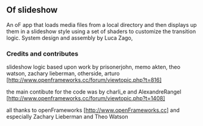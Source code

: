 ## Of slideshow

An oF app that loads media files from a local directory and then displays up them in a slideshow style using
a set of shaders to customize the transition logic.
System design and assembly by Luca Zago, 

### Credits and contributes

slideshow logic based upon work by prisonerjohn, memo akten, theo watson, zachary lieberman, otherside, arturo
[http://www.openframeworks.cc/forum/viewtopic.php?t=816]

the main contibute for the code was by charli_e and AlexandreRangel
[http://www.openframeworks.cc/forum/viewtopic.php?t=1408]

all thanks to openFrameworks
[http://www.openFrameworks.cc]
and especially Zachary Lieberman and Theo Watson